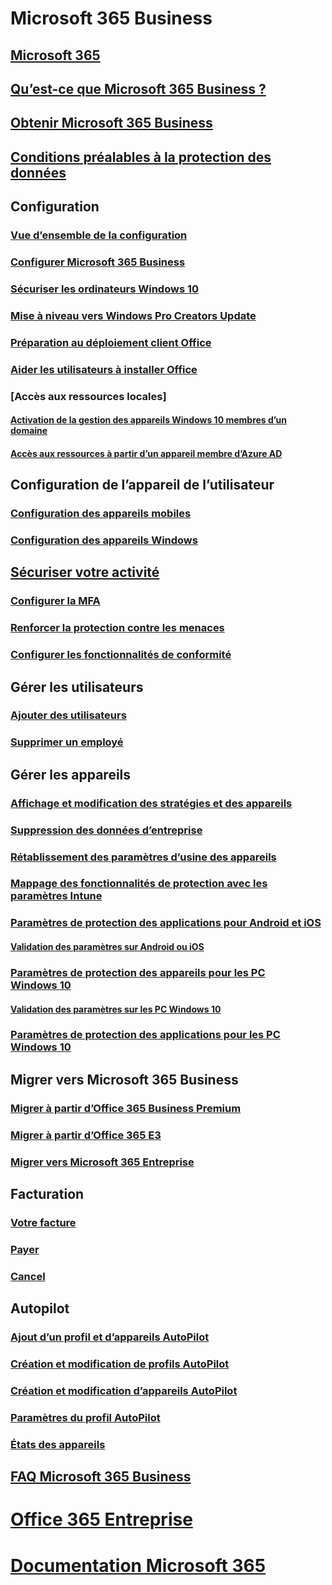 # Microsoft 365 Business
## [Microsoft 365](index.yml)
## [Qu’est-ce que Microsoft 365 Business ?](microsoft-365-business-overview.md)
## [Obtenir Microsoft 365 Business](sign-up.md)
## [Conditions préalables à la protection des données](pre-requisites-for-data-protection.md)
## Configuration
### [Vue d’ensemble de la configuration](set-up-overview.md)
### [Configurer Microsoft 365 Business](set-up.md)
### [Sécuriser les ordinateurs Windows 10](secure-win-10-pcs.md)
### [Mise à niveau vers Windows Pro Creators Update](upgrade-to-windows-pro-creators-update.md)
### [Préparation au déploiement client Office](prepare-for-office-client-deployment.md)
### [Aider les utilisateurs à installer Office](help-users-install-office.md)
### [Accès aux ressources locales]
#### [Activation de la gestion des appareils Windows 10 membres d’un domaine](manage-windows-devices.md)
#### [Accès aux ressources à partir d’un appareil membre d’Azure AD](access-resources.md)
## Configuration de l’appareil de l’utilisateur
### [Configuration des appareils mobiles](set-up-mobile-devices.md)
### [Configuration des appareils Windows](set-up-windows-devices.md)
## [Sécuriser votre activité](security-features.md)
### [Configurer la MFA](set-up-mfa.md)
### [Renforcer la protection contre les menaces](increase-threat-protection.md)
### [Configurer les fonctionnalités de conformité](set-up-compliance.md)
## Gérer les utilisateurs
### [Ajouter des utilisateurs](add-users-m365b.md)
### [Supprimer un employé](/Office365/Admin/add-users/remove-former-employee?toc=/microsoft-365/business/toc.json&bc=/microsoft-365/business/breadcrumb/toc.json)
## Gérer les appareils
### [Affichage et modification des stratégies et des appareils](view-policies-and-devices.md)
### [Suppression des données d’entreprise](remove-company-data.md)
### [Rétablissement des paramètres d’usine des appareils](reset-devices-to-factory-settings.md)
### [Mappage des fonctionnalités de protection avec les paramètres Intune](map-protection-features-to-intune-settings.md)
### [Paramètres de protection des applications pour Android et iOS](app-protection-settings-for-android-and-ios.md)
#### [Validation des paramètres sur Android ou iOS](validate-settings-on-android-or-ios.md)
### [Paramètres de protection des appareils pour les PC Windows 10](protection-settings-for-windows-10-pcs.md)
#### [Validation des paramètres sur les PC Windows 10](validate-settings-on-windows-10-pcs.md)
### [Paramètres de protection des applications pour les PC Windows 10](protection-settings-for-windows-10-devices.md)
## Migrer vers Microsoft 365 Business
### [Migrer à partir d’Office 365 Business Premium](migrate-to-microsoft-365-business.md)
### [Migrer à partir d’Office 365 E3](migrate-from-e3.md)
### [Migrer vers Microsoft 365 Entreprise](migrate-from-microsoft-365-business-to-microsoft-365-enterprise.md)
## Facturation
### [Votre facture](/Office365/Admin/subscriptions-and-billing/view-your-bill-or-invoice?toc=/microsoft-365/business/toc.json&bc=/microsoft-365/business/breadcrumb/toc.json)
### [Payer](/Office365/Admin/subscriptions-and-billing/pay-for-your-subscription?toc=/microsoft-365/business/toc.json&bc=/microsoft-365/business/breadcrumb/toc.json)
### [Cancel](/Office365/Admin/subscriptions-and-billing/cancel-your-subscription?toc=/microsoft-365/business/toc.json&bc=/microsoft-365/business/breadcrumb/toc.json)
## Autopilot
### [Ajout d’un profil et d’appareils AutoPilot](add-autopilot-devices-and-profile.md)
### [Création et modification de profils AutoPilot](create-and-edit-autopilot-profiles.md)
### [Création et modification d’appareils AutoPilot](create-and-edit-autopilot-devices.md)
### [Paramètres du profil AutoPilot](autopilot-profile-settings.md)
### [États des appareils](device-states.md)
## [FAQ Microsoft 365 Business](support/microsoft-365-business-faqs.md)
# [Office 365 Entreprise](https://docs.microsoft.com/office365/enterprise)
# [Documentation Microsoft 365](https://docs.microsoft.com/microsoft-365)